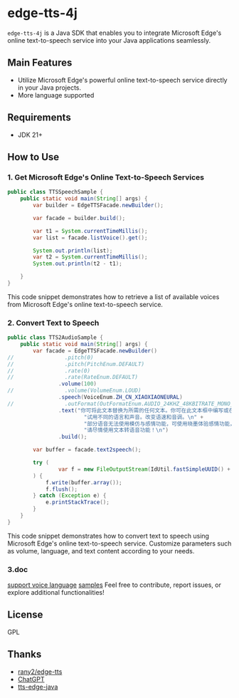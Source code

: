 
# edge-tts-4j

`edge-tts-4j` is a Java SDK that enables you to integrate Microsoft Edge's online text-to-speech service into your Java applications seamlessly.

## Main Features

-   Utilize Microsoft Edge's powerful online text-to-speech service directly in your Java projects.
- More language supported
## Requirements
- JDK 21+
## How to Use

### 1. Get Microsoft Edge's Online Text-to-Speech Services

```java
public class TTSSpeechSample {
    public static void main(String[] args) {
        var builder = EdgeTTSFacade.newBuilder();

        var facade = builder.build();

        var t1 = System.currentTimeMillis();
        var list = facade.listVoice().get();

        System.out.println(list);
        var t2 = System.currentTimeMillis();
        System.out.println(t2 - t1);

    }
}

```
This code snippet demonstrates how to retrieve a list of available voices from Microsoft Edge's online text-to-speech service.

### 2. Convert Text to Speech

```java
public class TTS2AudioSample {
    public static void main(String[] args) {
        var facade = EdgeTTSFacade.newBuilder()
//                .pitch(0)
//                .pitch(PitchEnum.DEFAULT)
//                .rate(0)
//                .rate(RateEnum.DEFAULT)
                .volume(100)
//                .volume(VolumeEnum.LOUD)
                .speech(VoiceEnum.ZH_CN_XIAOXIAONEURAL)
//                .outFormat(OutFormatEnum.AUDIO_24KHZ_48KBITRATE_MONO_MP3)
                .text("你可将此文本替换为所需的任何文本。你可在此文本框中编写或在此处粘贴你自己的文本。\n" +
                        "试用不同的语言和声音。改变语速和音调。\n" +
                        "部分语音无法使用模仿与感情功能，可使用晓墨体验感情功能，使用晓晓体验模仿功能。\n" +
                        "请尽情使用文本转语音功能！\n")
                .build();

        var buffer = facade.text2speech();

        try (
                var f = new FileOutputStream(IdUtil.fastSimpleUUID() + ".mp3")
        ) {
            f.write(buffer.array());
            f.flush();
        } catch (Exception e) {
            e.printStackTrace();
        }
    }
}

```
This code snippet demonstrates how to convert text to speech using Microsoft Edge's online text-to-speech service. Customize parameters such as volume, language, and text content according to your needs.
### 3.doc
[support voice language](https://github.com/K12f/edge-tts-4j/blob/main/src/main/java/io/github/k12f/edgetts4j/enums/VoiceEnum.java)
[samples](https://github.com/K12f/edge-tts-4j/tree/main/src/main/java/io/github/k12f/edgetts4j/samples)
Feel free to contribute, report issues, or explore additional functionalities!
## License
GPL

## Thanks
- [rany2/edge-tts](https://github.com/rany2/edge-tts)
- [ChatGPT](https://chat.openai.com/)
- [tts-edge-java](https://github.com/WhiteMagic2014/tts-edge-java)